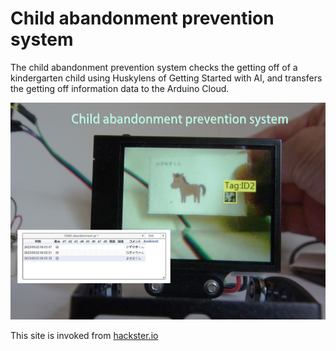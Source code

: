 # Child abandonment prevention system
The child abandonment prevention system checks the getting off of a kindergarten child using Huskylens of Getting Started with AI, and transfers the getting off information data to the Arduino Cloud.

![](https://github.com/tomosoft-jp/preventionsystem/blob/main/Smart10.jpg) 

This site is invoked from [hackster.io](https://www.hackster.io/tomosoft/esp8266-car-robot-controlled-by-gamepad-b44850 "hackster.io")
